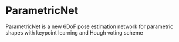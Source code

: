 # ParametricNet
ParametricNet is a new 6DoF pose estimation network for parametric shapes with keypoint learning and Hough voting scheme
